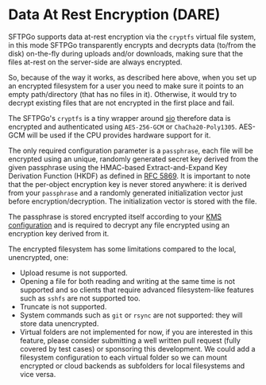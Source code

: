 # Data At Rest Encryption (DARE)

SFTPGo supports data at-rest encryption via the `cryptfs` virtual file system, in this mode SFTPGo transparently encrypts and decrypts data (to/from the disk) on-the-fly during uploads and/or downloads, making sure that the files at-rest on the server-side are always encrypted.

So, because of the way it works, as described here above, when you set up an encrypted filesystem for a user you need to make sure it points to an empty path/directory (that has no files in it). Otherwise, it would try to decrypt existing files that are not encrypted in the first place and fail.

The SFTPGo's `cryptfs` is a tiny wrapper around [sio](https://github.com/minio/sio) therefore data is encrypted and authenticated using `AES-256-GCM` or `ChaCha20-Poly1305`. AES-GCM will be used if the CPU provides hardware support for it.

The only required configuration parameter is a `passphrase`, each file will be encrypted using an unique, randomly generated secret key derived from the given passphrase using the HMAC-based Extract-and-Expand Key Derivation Function (HKDF) as defined in [RFC 5869](http://tools.ietf.org/html/rfc5869). It is important to note that the per-object encryption key is never stored anywhere: it is derived from your `passphrase` and a randomly generated initialization vector just before encryption/decryption. The initialization vector is stored with the file.

The passphrase is stored encrypted itself according to your [KMS configuration](./kms.md) and is required to decrypt any file encrypted using an encryption key derived from it.

The encrypted filesystem has some limitations compared to the local, unencrypted, one:

- Upload resume is not supported.
- Opening a file for both reading and writing at the same time is not supported and so clients that require advanced filesystem-like features such as `sshfs` are not supported too.
- Truncate is not supported.
- System commands such as `git` or `rsync` are not supported: they will store data unencrypted.
- Virtual folders are not implemented for now, if you are interested in this feature, please consider submitting a well written pull request (fully covered by test cases) or sponsoring this development. We could add a filesystem configuration to each virtual folder so we can mount encrypted or cloud backends as subfolders for local filesystems and vice versa.
